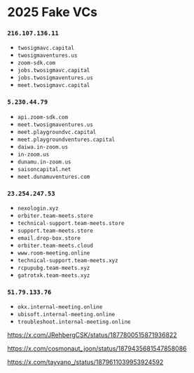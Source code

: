 # 2025 Fake VCs

### `216.107.136.11`

- `twosigmavc.capital`
- `twosigmaventures.us`
- `zoom-sdk.com`
- `jobs.twosigmavc.capital`
- `jobs.twosigmaventures.us`
- `meet.twosigmavc.capital`


### `5.230.44.79`

- `api.zoom-sdk.com`
- `meet.twosigmaventures.us`
- `meet.playgroundvc.capital`
- `meet.playgroundventures.capital`
- `daiwa.in-zoom.us`
- `in-zoom.us`
- `dunamu.in-zoom.us`
- `saisoncapital.net`
- `meet.dunamuventures.com`


### `23.254.247.53`

- `nexologin.xyz`
- `orbiter.team-meets.store`
- `technical-support.team-meets.store`
- `support.team-meets.store`
- `email.drop-box.store`
- `orbiter.team-meets.cloud`
- `www.room-meeting.online`
- `technical-support.team-meets.xyz`
- `rcpupubg.team-meets.xyz`
- `gatrotxk.team-meets.xyz`


### `51.79.133.76`

- `okx.internal-meeting.online`
- `ubisoft.internal-meeting.online`
- `troubleshoot.internal-meeting.online`


https://x.com/JRehbergCSK/status/1877800515871936822

https://x.com/cosmonaut_joon/status/1879435681547858086

https://x.com/tayvano_/status/1879611039953924592


